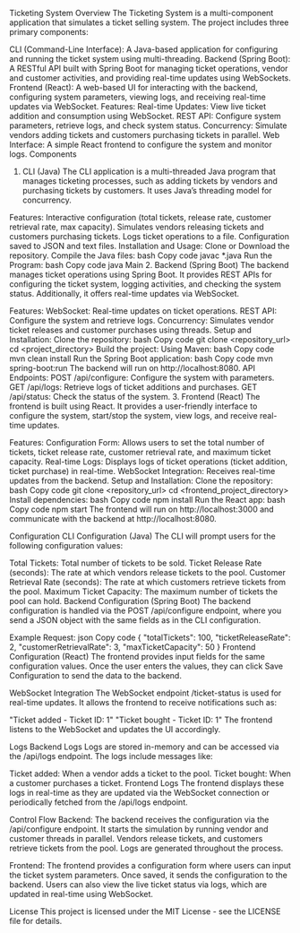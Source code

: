 Ticketing System
Overview
The Ticketing System is a multi-component application that simulates a ticket selling system. The project includes three primary components:

CLI (Command-Line Interface): A Java-based application for configuring and running the ticket system using multi-threading.
Backend (Spring Boot): A RESTful API built with Spring Boot for managing ticket operations, vendor and customer activities, and providing real-time updates using WebSockets.
Frontend (React): A web-based UI for interacting with the backend, configuring system parameters, viewing logs, and receiving real-time updates via WebSocket.
Features:
Real-time Updates: View live ticket addition and consumption using WebSocket.
REST API: Configure system parameters, retrieve logs, and check system status.
Concurrency: Simulate vendors adding tickets and customers purchasing tickets in parallel.
Web Interface: A simple React frontend to configure the system and monitor logs.
Components
1. CLI (Java)
The CLI application is a multi-threaded Java program that manages ticketing processes, such as adding tickets by vendors and purchasing tickets by customers. It uses Java’s threading model for concurrency.

Features:
Interactive configuration (total tickets, release rate, customer retrieval rate, max capacity).
Simulates vendors releasing tickets and customers purchasing tickets.
Logs ticket operations to a file.
Configuration saved to JSON and text files.
Installation and Usage:
Clone or Download the repository.
Compile the Java files:
bash
Copy code
javac *.java
Run the Program:
bash
Copy code
java Main
2. Backend (Spring Boot)
The backend manages ticket operations using Spring Boot. It provides REST APIs for configuring the ticket system, logging activities, and checking the system status. Additionally, it offers real-time updates via WebSocket.

Features:
WebSocket: Real-time updates on ticket operations.
REST API: Configure the system and retrieve logs.
Concurrency: Simulates vendor ticket releases and customer purchases using threads.
Setup and Installation:
Clone the repository:
bash
Copy code
git clone <repository_url>
cd <project_directory>
Build the project: Using Maven:
bash
Copy code
mvn clean install
Run the Spring Boot application:
bash
Copy code
mvn spring-boot:run
The backend will run on http://localhost:8080.
API Endpoints:
POST /api/configure: Configure the system with parameters.
GET /api/logs: Retrieve logs of ticket additions and purchases.
GET /api/status: Check the status of the system.
3. Frontend (React)
The frontend is built using React. It provides a user-friendly interface to configure the system, start/stop the system, view logs, and receive real-time updates.

Features:
Configuration Form: Allows users to set the total number of tickets, ticket release rate, customer retrieval rate, and maximum ticket capacity.
Real-time Logs: Displays logs of ticket operations (ticket addition, ticket purchase) in real-time.
WebSocket Integration: Receives real-time updates from the backend.
Setup and Installation:
Clone the repository:
bash
Copy code
git clone <repository_url>
cd <frontend_project_directory>
Install dependencies:
bash
Copy code
npm install
Run the React app:
bash
Copy code
npm start
The frontend will run on http://localhost:3000 and communicate with the backend at http://localhost:8080.

Configuration
CLI Configuration (Java)
The CLI will prompt users for the following configuration values:

Total Tickets: Total number of tickets to be sold.
Ticket Release Rate (seconds): The rate at which vendors release tickets to the pool.
Customer Retrieval Rate (seconds): The rate at which customers retrieve tickets from the pool.
Maximum Ticket Capacity: The maximum number of tickets the pool can hold.
Backend Configuration (Spring Boot)
The backend configuration is handled via the POST /api/configure endpoint, where you send a JSON object with the same fields as in the CLI configuration.

Example Request:
json
Copy code
{
  "totalTickets": 100,
  "ticketReleaseRate": 2,
  "customerRetrievalRate": 3,
  "maxTicketCapacity": 50
}
Frontend Configuration (React)
The frontend provides input fields for the same configuration values. Once the user enters the values, they can click Save Configuration to send the data to the backend.

WebSocket Integration
The WebSocket endpoint /ticket-status is used for real-time updates. It allows the frontend to receive notifications such as:

"Ticket added - Ticket ID: 1"
"Ticket bought - Ticket ID: 1"
The frontend listens to the WebSocket and updates the UI accordingly.

Logs
Backend Logs
Logs are stored in-memory and can be accessed via the /api/logs endpoint. The logs include messages like:

Ticket added: When a vendor adds a ticket to the pool.
Ticket bought: When a customer purchases a ticket.
Frontend Logs
The frontend displays these logs in real-time as they are updated via the WebSocket connection or periodically fetched from the /api/logs endpoint.

Control Flow
Backend: The backend receives the configuration via the /api/configure endpoint. It starts the simulation by running vendor and customer threads in parallel. Vendors release tickets, and customers retrieve tickets from the pool. Logs are generated throughout the process.

Frontend: The frontend provides a configuration form where users can input the ticket system parameters. Once saved, it sends the configuration to the backend. Users can also view the live ticket status via logs, which are updated in real-time using WebSocket.

License
This project is licensed under the MIT License - see the LICENSE file for details.
